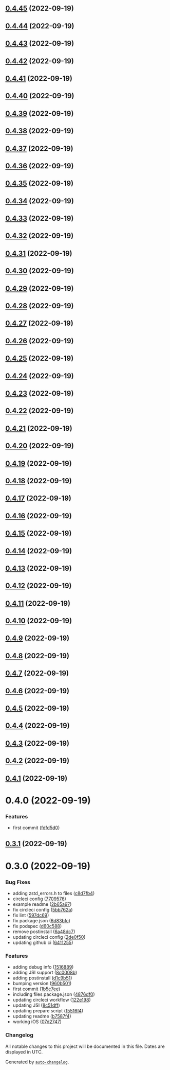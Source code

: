 

## [0.4.45](https://github.com/Andarius/react-native-zstd/compare/v0.4.44...v0.4.45) (2022-09-19)

## [0.4.44](https://github.com/Andarius/react-native-zstd/compare/v0.4.43...v0.4.44) (2022-09-19)

## [0.4.43](https://github.com/Andarius/react-native-zstd/compare/v0.4.42...v0.4.43) (2022-09-19)

## [0.4.42](https://github.com/Andarius/react-native-zstd/compare/v0.4.41...v0.4.42) (2022-09-19)

## [0.4.41](https://github.com/Andarius/react-native-zstd/compare/v0.4.40...v0.4.41) (2022-09-19)

## [0.4.40](https://github.com/Andarius/react-native-zstd/compare/v0.4.39...v0.4.40) (2022-09-19)

## [0.4.39](https://github.com/Andarius/react-native-zstd/compare/v0.4.38...v0.4.39) (2022-09-19)

## [0.4.38](https://github.com/Andarius/react-native-zstd/compare/v0.4.37...v0.4.38) (2022-09-19)

## [0.4.37](https://github.com/Andarius/react-native-zstd/compare/v0.4.36...v0.4.37) (2022-09-19)

## [0.4.36](https://github.com/Andarius/react-native-zstd/compare/v0.4.35...v0.4.36) (2022-09-19)

## [0.4.35](https://github.com/Andarius/react-native-zstd/compare/v0.4.34...v0.4.35) (2022-09-19)

## [0.4.34](https://github.com/Andarius/react-native-zstd/compare/v0.4.33...v0.4.34) (2022-09-19)

## [0.4.33](https://github.com/Andarius/react-native-zstd/compare/v0.4.32...v0.4.33) (2022-09-19)

## [0.4.32](https://github.com/Andarius/react-native-zstd/compare/v0.4.31...v0.4.32) (2022-09-19)

## [0.4.31](https://github.com/Andarius/react-native-zstd/compare/v0.4.30...v0.4.31) (2022-09-19)

## [0.4.30](https://github.com/Andarius/react-native-zstd/compare/v0.4.29...v0.4.30) (2022-09-19)

## [0.4.29](https://github.com/Andarius/react-native-zstd/compare/v0.4.28...v0.4.29) (2022-09-19)

## [0.4.28](https://github.com/Andarius/react-native-zstd/compare/v0.4.27...v0.4.28) (2022-09-19)

## [0.4.27](https://github.com/Andarius/react-native-zstd/compare/v0.4.26...v0.4.27) (2022-09-19)

## [0.4.26](https://github.com/Andarius/react-native-zstd/compare/v0.4.25...v0.4.26) (2022-09-19)

## [0.4.25](https://github.com/Andarius/react-native-zstd/compare/v0.4.24...v0.4.25) (2022-09-19)

## [0.4.24](https://github.com/Andarius/react-native-zstd/compare/v0.4.23...v0.4.24) (2022-09-19)

## [0.4.23](https://github.com/Andarius/react-native-zstd/compare/v0.4.22...v0.4.23) (2022-09-19)

## [0.4.22](https://github.com/Andarius/react-native-zstd/compare/v0.4.21...v0.4.22) (2022-09-19)

## [0.4.21](https://github.com/Andarius/react-native-zstd/compare/v0.4.20...v0.4.21) (2022-09-19)

## [0.4.20](https://github.com/Andarius/react-native-zstd/compare/v0.4.19...v0.4.20) (2022-09-19)

## [0.4.19](https://github.com/Andarius/react-native-zstd/compare/v0.4.18...v0.4.19) (2022-09-19)

## [0.4.18](https://github.com/Andarius/react-native-zstd/compare/v0.4.17...v0.4.18) (2022-09-19)

## [0.4.17](https://github.com/Andarius/react-native-zstd/compare/v0.4.16...v0.4.17) (2022-09-19)

## [0.4.16](https://github.com/Andarius/react-native-zstd/compare/v0.4.15...v0.4.16) (2022-09-19)

## [0.4.15](https://github.com/Andarius/react-native-zstd/compare/v0.4.14...v0.4.15) (2022-09-19)

## [0.4.14](https://github.com/Andarius/react-native-zstd/compare/v0.4.13...v0.4.14) (2022-09-19)

## [0.4.13](https://github.com/Andarius/react-native-zstd/compare/v0.4.12...v0.4.13) (2022-09-19)

## [0.4.12](https://github.com/Andarius/react-native-zstd/compare/v0.4.11...v0.4.12) (2022-09-19)

## [0.4.11](https://github.com/Andarius/react-native-zstd/compare/v0.4.10...v0.4.11) (2022-09-19)

## [0.4.10](https://github.com/Andarius/react-native-zstd/compare/v0.4.9...v0.4.10) (2022-09-19)

## [0.4.9](https://github.com/Andarius/react-native-zstd/compare/v0.4.8...v0.4.9) (2022-09-19)

## [0.4.8](https://github.com/Andarius/react-native-zstd/compare/v0.4.7...v0.4.8) (2022-09-19)

## [0.4.7](https://github.com/Andarius/react-native-zstd/compare/v0.4.6...v0.4.7) (2022-09-19)

## [0.4.6](https://github.com/Andarius/react-native-zstd/compare/v0.4.5...v0.4.6) (2022-09-19)

## [0.4.5](https://github.com/Andarius/react-native-zstd/compare/v0.4.4...v0.4.5) (2022-09-19)

## [0.4.4](https://github.com/Andarius/react-native-zstd/compare/v0.4.3...v0.4.4) (2022-09-19)

## [0.4.3](https://github.com/Andarius/react-native-zstd/compare/v0.4.2...v0.4.3) (2022-09-19)

## [0.4.2](https://github.com/Andarius/react-native-zstd/compare/v0.4.1...v0.4.2) (2022-09-19)

## [0.4.1](https://github.com/Andarius/react-native-zstd/compare/v0.4.0...v0.4.1) (2022-09-19)

# 0.4.0 (2022-09-19)


### Features

* first commit ([fdfd5d0](https://github.com/Andarius/react-native-zstd/commit/fdfd5d090eeba69ce791f0bbc8f5396c15d8d641))

## [0.3.1](https://github.com/Andarius/react-native-zstd/compare/v0.3.0...v0.3.1) (2022-09-19)

# 0.3.0 (2022-09-19)


### Bug Fixes

* adding zstd_errors.h to files ([c8d7fb4](https://github.com/Andarius/react-native-zstd/commit/c8d7fb4125a88ce9732800c33c2b2f2d3cc00307))
* circleci config ([7709576](https://github.com/Andarius/react-native-zstd/commit/7709576cdedb37c31187113574dbf76bb922e62b))
* example readme ([2b65a97](https://github.com/Andarius/react-native-zstd/commit/2b65a9777575441d8ed8d57e7e3003b66845187b))
* fix circleci config ([5bb762a](https://github.com/Andarius/react-native-zstd/commit/5bb762a82ce021e20f9894206fda4f931906e78c))
* fix lint ([597dc69](https://github.com/Andarius/react-native-zstd/commit/597dc699cf14bbcaa539d6ed59dad9a060e6e930))
* fix package.json ([6d83bfc](https://github.com/Andarius/react-native-zstd/commit/6d83bfc5e95567a32c9c78cb9a5f67b5069d72c2))
* fix podspec ([d60c588](https://github.com/Andarius/react-native-zstd/commit/d60c5886894e07e97da68b63b8c49c75d9282c0b))
* remove postinstall ([6a48dc7](https://github.com/Andarius/react-native-zstd/commit/6a48dc7d934573bff16546fff46760ae30738ac1))
* updating circleci config ([2de0f50](https://github.com/Andarius/react-native-zstd/commit/2de0f50c2dadb1f2c1bedc42f7546dd79dc2aa5d))
* updating github ci ([6411255](https://github.com/Andarius/react-native-zstd/commit/64112558fd32b696373a7d6011e320934ca82877))


### Features

* adding debug info ([1516889](https://github.com/Andarius/react-native-zstd/commit/1516889371daca642850dc08fcb6a385041955c7))
* adding JSI support ([8c0008b](https://github.com/Andarius/react-native-zstd/commit/8c0008be28b25873d1612f658d029e604ee13be8))
* adding postinstall ([d1c9b51](https://github.com/Andarius/react-native-zstd/commit/d1c9b5123e9dfedea651fcf9dae06b8149991071))
* bumping version ([960b501](https://github.com/Andarius/react-native-zstd/commit/960b501d436f1138f21aa0fbbe2e8d0562e5c5dd))
* first commit ([1b5c7ee](https://github.com/Andarius/react-native-zstd/commit/1b5c7ee286aa259af4a1f4ccb749a21bcba34a94))
* including files package.json ([4876df0](https://github.com/Andarius/react-native-zstd/commit/4876df05fe5315dcfbaecbfe1cf7bf192c520ec0))
* updating circleci workflow ([122e198](https://github.com/Andarius/react-native-zstd/commit/122e198afeb68ade932b7d9e0caa3e620b0459e2))
* updating JSI ([8c51dff](https://github.com/Andarius/react-native-zstd/commit/8c51dffdac5c3416cba4a7726831ac076ebe5439))
* updating prepare script ([f5516f4](https://github.com/Andarius/react-native-zstd/commit/f5516f4326c926af998dc17799c63acde3de6821))
* updating readme ([b7587f4](https://github.com/Andarius/react-native-zstd/commit/b7587f425742ef1db0ece5e4c73a3b1ce6224e8d))
* working iOS ([07d2747](https://github.com/Andarius/react-native-zstd/commit/07d27479a5845b6c7645b6a23f51b04bbd6b6631))

### Changelog

All notable changes to this project will be documented in this file. Dates are displayed in UTC.

Generated by [`auto-changelog`](https://github.com/CookPete/auto-changelog).